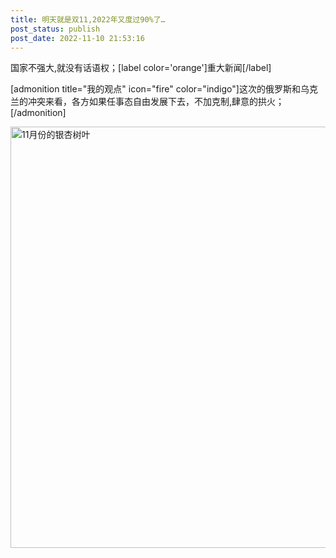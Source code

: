 ```yaml
---
title: 明天就是双11,2022年又度过90%了…
post_status: publish
post_date: 2022-11-10 21:53:16
---
```


国家不强大,就没有话语权；[label color='orange']重大新闻[/label]

[admonition title="我的观点" icon="fire" color="indigo"]这次的俄罗斯和乌克兰的冲突来看，各方如果任事态自由发展下去，不加克制,肆意的拱火；[/admonition]

<img class="size-full wp-image-14699 aligncenter" src="https://cdn.fendou.la/fendou/fall-gingko-11-10.png" alt="11月份的银杏树叶" width="584" height="674" />